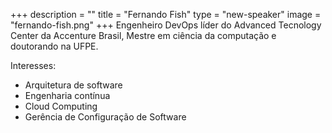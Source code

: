 +++
description = ""
title = "Fernando Fish"
type = "new-speaker"
image = "fernando-fish.png"
+++
Engenheiro DevOps líder do Advanced Tecnology Center da Accenture Brasil, Mestre em ciência da computação e doutorando na UFPE.

Interesses:
- Arquitetura de software
- Engenharia contínua
- Cloud Computing
- Gerência de Configuração de Software